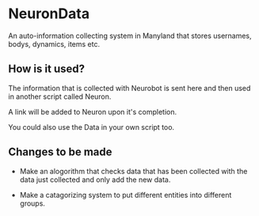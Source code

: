 <h1>NeuronData</h1>

<p>An auto-information collecting system in Manyland that stores usernames, bodys, dynamics, items etc.</p>

<h2>How is it used?</h2>

<p>The information that is collected with Neurobot is sent here and then used in another script called Neuron.</p>
<p>A link will be added to Neuron upon it's completion.</p>
<p>You could also use the Data in your own script too.</p>

<h2>Changes to be made</h2>
  <p>
  
   * Make an alogorithm that checks data that has been collected with the data just collected and only add the new data.

  * Make a catagorizing system to put different entities into different groups.
  </p>


